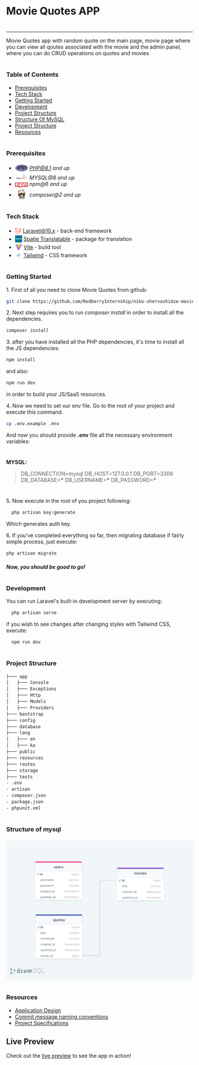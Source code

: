 <div style="display:flex; align-items: center">

  <h1 style="position:relative; top: -6px" >Movie Quotes APP</h1>
</div>

---

Movie Quotes app with random quote on the main page, movie page where you can view all qoutes associated with the movie and the admin panel, where you can do CRUD operations on quotes and movies

#

### Table of Contents

-   [Prerequisites](#prerequisites)
-   [Tech Stack](#tech-stack)
-   [Getting Started](#getting-started)
-   [Development](#development)
-   [Project Structure](#project-structure)
-   [Structure Of MySQL](#structure-of-mysql)
-   [Project Structure](#project-structure)
-   [Resources](#resources)

#

### Prerequisites

-   <img src="readme/assets/php.svg" width="35" style="position: relative; top: 4px" /> *PHP@8.1 and up*
-   <img src="readme/assets/mysql.png" width="35" style="position: relative; top: 4px" /> _MYSQL@8 and up_
-   <img src="readme/assets/npm.png" width="35" style="position: relative; top: 4px" /> _npm@6 and up_
-   <img src="readme/assets/composer.png" width="35" style="position: relative; top: 6px" /> _composer@2 and up_

#

### Tech Stack

-   <img src="readme/assets/laravel.png" height="18" style="position: relative; top: 4px" /> [Laravel@10.x](https://laravel.com/docs/10.x) - back-end framework
-   <img src="readme/assets/spatie.png" height="19" style="position: relative; top: 4px" /> [Spatie Translatable](https://github.com/spatie/laravel-translatable) - package for translation
-   <img src="readme/assets/vite.svg" height="19" style="position: relative; top: 4px" /> [Vite](https://vitejs.dev/guide/) - build tool
-   <img src="readme/assets/tailwind.png" height="19" style="position: relative; top: 4px" /> [Tailwind](https://tailwindcss.com/docs/installation) - CSS framework

#

### Getting Started

1\. First of all you need to clone Movie Quotes from github:

```sh
git clone https://github.com/RedberryInternship/niko-shervashidze-movie-quotes.git

```

2\. Next step requires you to run _composer install_ in order to install all the dependencies.

```sh
composer install
```

3\. after you have installed all the PHP dependencies, it's time to install all the JS dependencies:

```sh
npm install
```

and also:

```sh
npm run dev
```

in order to build your JS/SaaS resources.

4\. Now we need to set our env file. Go to the root of your project and execute this command.

```sh
cp .env.example .env
```

And now you should provide **.env** file all the necessary environment variables:

#

**MYSQL:**

> DB_CONNECTION=mysql
> DB_HOST=127.0.0.1
> DB_PORT=3306
> DB_DATABASE=**\***
> DB_USERNAME=**\***
> DB_PASSWORD=**\***

#

5\. Now execute in the root of you project following:

```sh
  php artisan key:generate
```

Which generates auth key.

6\. If you've completed everything so far, then migrating database if fairly simple process, just execute:

```sh
php artisan migrate
```

##### Now, you should be good to go!

#

### Development

You can run Laravel's built-in development server by executing:

```sh
  php artisan serve
```

if you wish to see changes after changing styles with Tailwind CSS, execute:

```sh
  npm run dev
```

#

### Project Structure

```bash
├─── app
│   ├─── Console
│   ├─── Exceptions
│   ├─── Http
│   ├─── Models
│   ├─── Providers
├─── bootstrap
├─── config
├─── database
├─── lang
│   ├─── en
│   ├─── ka
├─── public
├─── resources
├─── routes
├─── storage
├─── tests
- .env
- artisan
- composer.json
- package.json
- phpunit.xml
```

#

### Structure of mysql

<img src="readme/assets/drawsql.png" style="position: relative; top: 4px" />

#

### Resources

-   [Application Design](https://www.figma.com/file/IIJOKK5esgM8uK8pM3D59J/Movie-Quotes?node-id=0%3A1)
-   [Commit message naming conventions](https://redberry.gitbook.io/resources/other/git-is-semantikuri-komitebi)
-   [Project Specifications](https://redberry.gitbook.io/assignment-i-movie-quotes)

## Live Preview

Check out the [live preview](https://movie-quotes.nikolozs.redberryinternship.ge/) to see the app in action!
